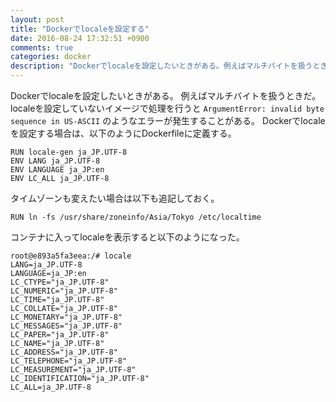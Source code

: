 ```yaml
---
layout: post
title: "Dockerでlocaleを設定する"
date: 2016-08-24 17:32:51 +0900
comments: true
categories: docker
description: "Dockerでlocaleを設定したいときがある。例えばマルチバイトを扱うときだ。Dockerでlocaleを設定する場合は、以下のようにDockerfileに定義する。"
---
```


Dockerでlocaleを設定したいときがある。
例えばマルチバイトを扱うときだ。
localeを設定していないイメージで処理を行うと `ArgumentError: invalid byte sequence in US-ASCII` のようなエラーが発生することがある。
Dockerでlocaleを設定する場合は、以下のようにDockerfileに定義する。

```
RUN locale-gen ja_JP.UTF-8
ENV LANG ja_JP.UTF-8
ENV LANGUAGE ja_JP:en
ENV LC_ALL ja_JP.UTF-8
```

タイムゾーンも変えたい場合は以下も追記しておく。

```
RUN ln -fs /usr/share/zoneinfo/Asia/Tokyo /etc/localtime
```

コンテナに入ってlocaleを表示すると以下のようになった。

```
root@e893a5fa3eea:/# locale
LANG=ja_JP.UTF-8
LANGUAGE=ja_JP:en
LC_CTYPE="ja_JP.UTF-8"
LC_NUMERIC="ja_JP.UTF-8"
LC_TIME="ja_JP.UTF-8"
LC_COLLATE="ja_JP.UTF-8"
LC_MONETARY="ja_JP.UTF-8"
LC_MESSAGES="ja_JP.UTF-8"
LC_PAPER="ja_JP.UTF-8"
LC_NAME="ja_JP.UTF-8"
LC_ADDRESS="ja_JP.UTF-8"
LC_TELEPHONE="ja_JP.UTF-8"
LC_MEASUREMENT="ja_JP.UTF-8"
LC_IDENTIFICATION="ja_JP.UTF-8"
LC_ALL=ja_JP.UTF-8
```
